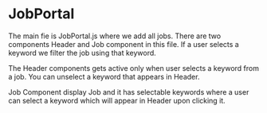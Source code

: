 # JobPortal

The main fie is JobPortal.js where we add all jobs. There are two components Header and Job component in this file. If a user selects a keyword we filter the job using that keyword.

The Header components gets active only when user selects a keyword from a job. You can unselect a keyword that appears in Header.

Job Component display Job and it has selectable keywords where a user can select a keyword which will appear in Header upon clicking it.
